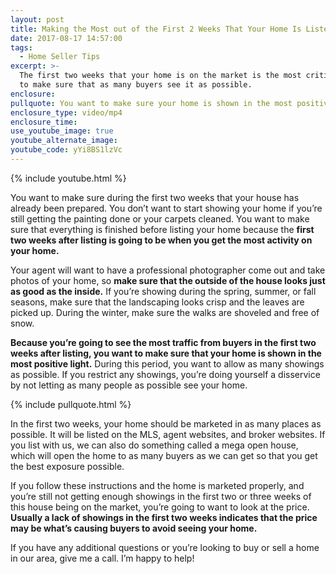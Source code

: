 ```yaml
---
layout: post
title: Making the Most out of the First 2 Weeks That Your Home Is Listed
date: 2017-08-17 14:57:00
tags:
  - Home Seller Tips
excerpt: >-
  The first two weeks that your home is on the market is the most critical time
  to make sure that as many buyers see it as possible.
enclosure:
pullquote: You want to make sure your home is shown in the most positive light.
enclosure_type: video/mp4
enclosure_time:
use_youtube_image: true
youtube_alternate_image:
youtube_code: yYi8BS1lzVc
---
```



{% include youtube.html %}

You want to make sure during the first two weeks that your house has already been prepared. You don’t want to start showing your home if you’re still getting the painting done or your carpets cleaned. You want to make sure that everything is finished before listing your home because the **first two weeks after listing is going to be when you get the most activity on your home.**

Your agent will want to have a professional photographer come out and take photos of your home, so **make sure that the outside of the house looks just as good as the inside.** If you’re showing during the spring, summer, or fall seasons, make sure that the landscaping looks crisp and the leaves are picked up. During the winter, make sure the walks are shoveled and free of snow.

**Because you’re going to see the most traffic from buyers in the first two weeks after listing, you want to make sure that your home is shown in the most positive light.** During this period, you want to allow as many showings as possible. If you restrict any showings, you’re doing yourself a disservice by not letting as many people as possible see your home.

{% include pullquote.html %}

In the first two weeks, your home should be marketed in as many places as possible. It will be listed on the MLS, agent websites, and broker websites. If you list with us, we can also do something called a mega open house, which will open the home to as many buyers as we can get so that you get the best exposure possible.

If you follow these instructions and the home is marketed properly, and you’re still not getting enough showings in the first two or three weeks of this house being on the market, you’re going to want to look at the price. **Usually a lack of showings in the first two weeks indicates that the price may be what’s causing buyers to avoid seeing your home.**

If you have any additional questions or you’re looking to buy or sell a home in our area, give me a call. I’m happy to help!